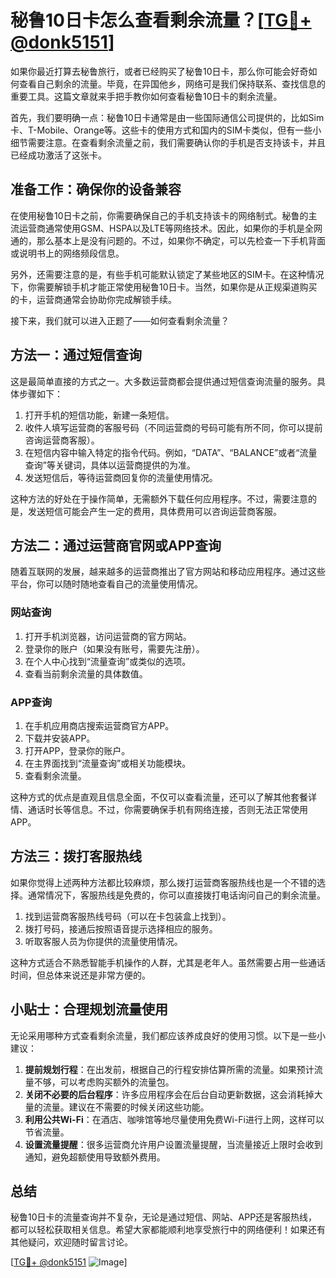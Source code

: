 # 秘鲁10日卡怎么查看剩余流量？[[TG💪+ @donk5151](https://t.me/s/donk5151)]

如果你最近打算去秘鲁旅行，或者已经购买了秘鲁10日卡，那么你可能会好奇如何查看自己剩余的流量。毕竟，在异国他乡，网络可是我们保持联系、查找信息的重要工具。这篇文章就来手把手教你如何查看秘鲁10日卡的剩余流量。

首先，我们要明确一点：秘鲁10日卡通常是由一些国际通信公司提供的，比如Sim卡、T-Mobile、Orange等。这些卡的使用方式和国内的SIM卡类似，但有一些小细节需要注意。在查看剩余流量之前，我们需要确认你的手机是否支持该卡，并且已经成功激活了这张卡。

## 准备工作：确保你的设备兼容

在使用秘鲁10日卡之前，你需要确保自己的手机支持该卡的网络制式。秘鲁的主流运营商通常使用GSM、HSPA以及LTE等网络技术。因此，如果你的手机是全网通的，那么基本上是没有问题的。不过，如果你不确定，可以先检查一下手机背面或说明书上的网络频段信息。

另外，还需要注意的是，有些手机可能默认锁定了某些地区的SIM卡。在这种情况下，你需要解锁手机才能正常使用秘鲁10日卡。当然，如果你是从正规渠道购买的卡，运营商通常会协助你完成解锁手续。

接下来，我们就可以进入正题了——如何查看剩余流量？

## 方法一：通过短信查询

这是最简单直接的方式之一。大多数运营商都会提供通过短信查询流量的服务。具体步骤如下：

1. 打开手机的短信功能，新建一条短信。
2. 收件人填写运营商的客服号码（不同运营商的号码可能有所不同，你可以提前咨询运营商客服）。
3. 在短信内容中输入特定的指令代码。例如，“DATA”、“BALANCE”或者“流量查询”等关键词，具体以运营商提供的为准。
4. 发送短信后，等待运营商回复你的流量使用情况。

这种方法的好处在于操作简单，无需额外下载任何应用程序。不过，需要注意的是，发送短信可能会产生一定的费用，具体费用可以咨询运营商客服。

## 方法二：通过运营商官网或APP查询

随着互联网的发展，越来越多的运营商推出了官方网站和移动应用程序。通过这些平台，你可以随时随地查看自己的流量使用情况。

### 网站查询

1. 打开手机浏览器，访问运营商的官方网站。
2. 登录你的账户（如果没有账号，需要先注册）。
3. 在个人中心找到“流量查询”或类似的选项。
4. 查看当前剩余流量的具体数值。

### APP查询

1. 在手机应用商店搜索运营商官方APP。
2. 下载并安装APP。
3. 打开APP，登录你的账户。
4. 在主界面找到“流量查询”或相关功能模块。
5. 查看剩余流量。

这种方式的优点是直观且信息全面，不仅可以查看流量，还可以了解其他套餐详情、通话时长等信息。不过，你需要确保手机有网络连接，否则无法正常使用APP。

## 方法三：拨打客服热线

如果你觉得上述两种方法都比较麻烦，那么拨打运营商客服热线也是一个不错的选择。通常情况下，客服热线是免费的，你可以直接拨打电话询问自己的剩余流量。

1. 找到运营商客服热线号码（可以在卡包装盒上找到）。
2. 拨打号码，接通后按照语音提示选择相应的服务。
3. 听取客服人员为你提供的流量使用情况。

这种方式适合不熟悉智能手机操作的人群，尤其是老年人。虽然需要占用一些通话时间，但总体来说还是非常方便的。

## 小贴士：合理规划流量使用

无论采用哪种方式查看剩余流量，我们都应该养成良好的使用习惯。以下是一些小建议：

1. **提前规划行程**：在出发前，根据自己的行程安排估算所需的流量。如果预计流量不够，可以考虑购买额外的流量包。
2. **关闭不必要的后台程序**：许多应用程序会在后台自动更新数据，这会消耗掉大量的流量。建议在不需要的时候关闭这些功能。
3. **利用公共Wi-Fi**：在酒店、咖啡馆等地尽量使用免费Wi-Fi进行上网，这样可以节省流量。
4. **设置流量提醒**：很多运营商允许用户设置流量提醒，当流量接近上限时会收到通知，避免超额使用导致额外费用。

## 总结

秘鲁10日卡的流量查询并不复杂，无论是通过短信、网站、APP还是客服热线，都可以轻松获取相关信息。希望大家都能顺利地享受旅行中的网络便利！如果还有其他疑问，欢迎随时留言讨论。

[[TG💪+ @donk5151](https://t.me/s/donk5151) ![Image](https://i.postimg.cc/rwNCRYN7/Snipaste-2025-04-30-17-27-05.png)]